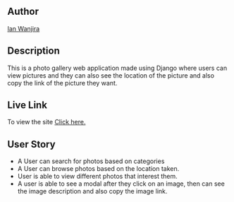 ## Author
[Ian Wanjira](https://github.com/Ian-wa)

## Description
This is a photo gallery web application made using Django where users can view pictures and they can also see the location of the picture and also copy the link of the picture they want.

## Live Link

To view the site [Click here.](https://gallery-art.herokuapp.com/)

## User Story

* A User can search for photos based on categories
* A User can browse photos based on the location taken.
* User is able to view different photos that interest them.
* A user is able to see a modal after they click on an image, then can see the image description and also copy the image link.